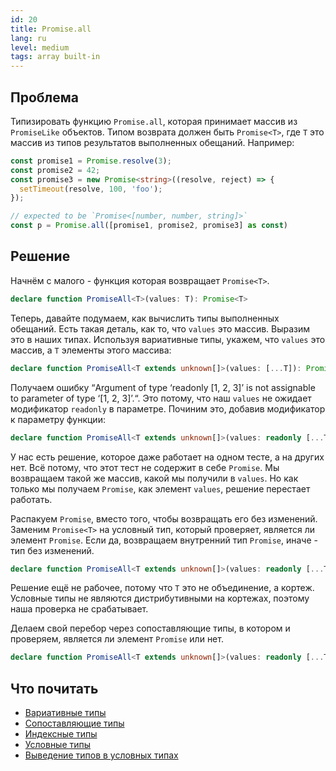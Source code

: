 ```yaml
---
id: 20
title: Promise.all
lang: ru
level: medium
tags: array built-in
---
```


## Проблема

Типизировать функцию `Promise.all`, которая принимает массив из `PromiseLike` объектов.
Типом возврата должен быть `Promise<T>`, где `T` это массив из типов результатов выполненных обещаний.
Например:

```typescript
const promise1 = Promise.resolve(3);
const promise2 = 42;
const promise3 = new Promise<string>((resolve, reject) => {
  setTimeout(resolve, 100, 'foo');
});

// expected to be `Promise<[number, number, string]>`
const p = Promise.all([promise1, promise2, promise3] as const)
```

## Решение

Начнём с малого - функция которая возвращает `Promise<T>`.

```typescript
declare function PromiseAll<T>(values: T): Promise<T>
```

Теперь, давайте подумаем, как вычислить типы выполненных обещаний.
Есть такая деталь, как то, что `values` это массив.
Выразим это в наших типах.
Используя вариативные типы, укажем, что `values` это массив, а `T` элементы этого массива:

```typescript
declare function PromiseAll<T extends unknown[]>(values: [...T]): Promise<T>
```

Получаем ошибку “Argument of type ‘readonly [1, 2, 3]’ is not assignable to parameter of type ‘[1, 2, 3]’.“.
Это потому, что наш `values` не ожидает модификатор `readonly` в параметре.
Починим это, добавив модификатор к параметру функции:

```typescript
declare function PromiseAll<T extends unknown[]>(values: readonly [...T]): Promise<T>
```

У нас есть решение, которое даже работает на одном тесте, а на других нет.
Всё потому, что этот тест не содержит в себе `Promise`.
Мы возвращаем такой же массив, какой мы получили в `values`.
Но как только мы получаем `Promise`, как элемент `values`, решение перестает работать.

Распакуем `Promise`, вместо того, чтобы возвращать его без изменений.
Заменим `Promise<T>` на условный тип, который проверяет, является ли элемент `Promise`.
Если да, возвращаем внутренний тип `Promise`, иначе - тип без изменений.

```typescript
declare function PromiseAll<T extends unknown[]>(values: readonly [...T]): Promise<T extends Promise<infer R> ? R : T>
```

Решение ещё не рабочее, потому что `T` это не объединение, а кортеж.
Условные типы не являются дистрибутивными на кортежах, поэтому наша проверка не срабатывает.

Делаем свой перебор через сопоставляющие типы, в котором и проверяем, является ли элемент `Promise` или нет.

```typescript
declare function PromiseAll<T extends unknown[]>(values: readonly [...T]): Promise<{ [P in keyof T]: T[P] extends Promise<infer R> ? R : T[P] }>
```

## Что почитать

- [Вариативные типы](https://www.typescriptlang.org/docs/handbook/release-notes/typescript-4-0.html#variadic-tuple-types)
- [Сопоставляющие типы](https://www.typescriptlang.org/docs/handbook/advanced-types.html#mapped-types)
- [Индексные типы](https://www.typescriptlang.org/docs/handbook/2/indexed-access-types.html)
- [Условные типы](https://www.typescriptlang.org/docs/handbook/2/conditional-types.html)
- [Выведение типов в условных типах](https://www.typescriptlang.org/docs/handbook/2/conditional-types.html#inferring-within-conditional-types)
